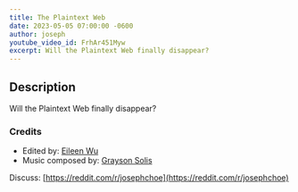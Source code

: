 ```yaml
---
title: The Plaintext Web
date: 2023-05-05 07:00:00 -0600
author: joseph
youtube_video_id: FrhAr451Myw
excerpt: Will the Plaintext Web finally disappear?
---
```


## Description

Will the Plaintext Web finally disappear?

### Credits

- Edited by: [Eileen Wu](https://eileenwu.com)
- Music composed by: [Grayson Solis](https://graysonsolis.com)

Discuss: [https://reddit.com/r/josephchoe](https://reddit.com/r/josephchoe)
